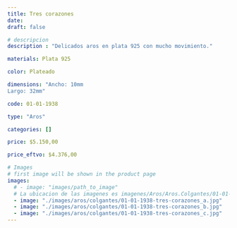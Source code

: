 ```yaml
---
title: Tres corazones
date: 
draft: false

# descripcion
description : "Delicados aros en plata 925 con mucho movimiento."

materials: Plata 925

color: Plateado

dimensions: "Ancho: 10mm 
Largo: 32mm"

code: 01-01-1938

type: "Aros"

categories: []

price: $5.150,00

price_eftvo: $4.376,00

# Images
# first image will be shown in the product page
images:
  # - image: "images/path_to_image"
  # La ubicacion de las imagenes es imagenes/Aros/Aros.Colgantes/01-01-1938-tres-corazones
  - image: "./images/aros/colgantes/01-01-1938-tres-corazones_a.jpg"
  - image: "./images/aros/colgantes/01-01-1938-tres-corazones_b.jpg"
  - image: "./images/aros/colgantes/01-01-1938-tres-corazones_c.jpg"
---
```

